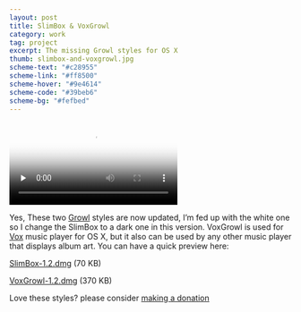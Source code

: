 ```yaml
---
layout: post
title: SlimBox & VoxGrowl
category: work
tag: project
excerpt: The missing Growl styles for OS X
thumb: slimbox-and-voxgrowl.jpg
scheme-text: "#c28955"
scheme-link: "#ff8500"
scheme-hover: "#9e4614"
scheme-code: "#39beb6"
scheme-bg: "#fefbed"
---
```


<div class=txt>
  <video poster="{{ site.data.var.file }}/slimbox-voxgrowl.png" preload=none type=video/mp4 controls><source src="{{ site.data.var.file }}/slimbox-voxgrowl.mov"></video>

  <p>Yes, These two <a href="http://growl.info/">Growl</a> styles are now updated, I’m fed up with the white one so I change the SlimBox to a dark one in this version. VoxGrowl is used for <a href="http://www.voxapp.uni.cc/">Vox</a> music player for OS X, but it also can be used by any other music player that displays album art. You can have a quick preview here:</p>

  <p class=download><a href="{{ site.data.var.file }}/download/SlimBox-1.2.dmg">SlimBox-1.2.dmg</a> (70 KB)</p>

  <p class=download><a href="{{ site.data.var.file }}/download/VoxGrowl-1.2.dmg">VoxGrowl-1.2.dmg</a> (370 KB)</p>

  <p class=store>Love these styles? please consider <a href="{{ site.data.var.donate }}">making a donation</a></p>
</div>